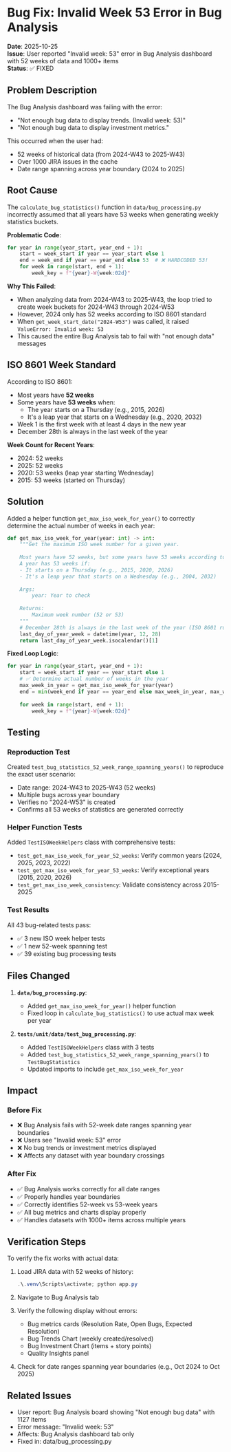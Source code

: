 # Bug Fix: Invalid Week 53 Error in Bug Analysis

**Date**: 2025-10-25  
**Issue**: User reported "Invalid week: 53" error in Bug Analysis dashboard with 52 weeks of data and 1000+ items  
**Status**: ✅ FIXED

## Problem Description

The Bug Analysis dashboard was failing with the error:
- "Not enough bug data to display trends. (Invalid week: 53)"
- "Not enough bug data to display investment metrics."

This occurred when the user had:
- 52 weeks of historical data (from 2024-W43 to 2025-W43)
- Over 1000 JIRA issues in the cache
- Date range spanning across year boundary (2024 to 2025)

## Root Cause

The `calculate_bug_statistics()` function in `data/bug_processing.py` incorrectly assumed that all years have 53 weeks when generating weekly statistics buckets.

**Problematic Code**:
```python
for year in range(year_start, year_end + 1):
    start = week_start if year == year_start else 1
    end = week_end if year == year_end else 53  # ❌ HARDCODED 53!
    for week in range(start, end + 1):
        week_key = f"{year}-W{week:02d}"
```

**Why This Failed**:
- When analyzing data from 2024-W43 to 2025-W43, the loop tried to create week buckets for 2024-W43 through 2024-W53
- However, 2024 only has 52 weeks according to ISO 8601 standard
- When `get_week_start_date("2024-W53")` was called, it raised `ValueError: Invalid week: 53`
- This caused the entire Bug Analysis tab to fail with "not enough data" messages

## ISO 8601 Week Standard

According to ISO 8601:
- Most years have **52 weeks**
- Some years have **53 weeks** when:
  - The year starts on a Thursday (e.g., 2015, 2026)
  - It's a leap year that starts on a Wednesday (e.g., 2020, 2032)
- Week 1 is the first week with at least 4 days in the new year
- December 28th is always in the last week of the year

**Week Count for Recent Years**:
- 2024: 52 weeks
- 2025: 52 weeks
- 2020: 53 weeks (leap year starting Wednesday)
- 2015: 53 weeks (started on Thursday)

## Solution

Added a helper function `get_max_iso_week_for_year()` to correctly determine the actual number of weeks in each year:

```python
def get_max_iso_week_for_year(year: int) -> int:
    """Get the maximum ISO week number for a given year.
    
    Most years have 52 weeks, but some years have 53 weeks according to ISO 8601.
    A year has 53 weeks if:
    - It starts on a Thursday (e.g., 2015, 2020, 2026)
    - It's a leap year that starts on a Wednesday (e.g., 2004, 2032)
    
    Args:
        year: Year to check
    
    Returns:
        Maximum week number (52 or 53)
    """
    # December 28th is always in the last week of the year (ISO 8601 rule)
    last_day_of_year_week = datetime(year, 12, 28)
    return last_day_of_year_week.isocalendar()[1]
```

**Fixed Loop Logic**:
```python
for year in range(year_start, year_end + 1):
    start = week_start if year == year_start else 1
    # ✅ Determine actual number of weeks in the year
    max_week_in_year = get_max_iso_week_for_year(year)
    end = min(week_end if year == year_end else max_week_in_year, max_week_in_year)
    
    for week in range(start, end + 1):
        week_key = f"{year}-W{week:02d}"
```

## Testing

### Reproduction Test
Created `test_bug_statistics_52_week_range_spanning_years()` to reproduce the exact user scenario:
- Date range: 2024-W43 to 2025-W43 (52 weeks)
- Multiple bugs across year boundary
- Verifies no "2024-W53" is created
- Confirms all 53 weeks of statistics are generated correctly

### Helper Function Tests
Added `TestISOWeekHelpers` class with comprehensive tests:
- `test_get_max_iso_week_for_year_52_weeks`: Verify common years (2024, 2025, 2023, 2022)
- `test_get_max_iso_week_for_year_53_weeks`: Verify exceptional years (2015, 2020, 2026)
- `test_get_max_iso_week_consistency`: Validate consistency across 2015-2025

### Test Results
All 43 bug-related tests pass:
- ✅ 3 new ISO week helper tests
- ✅ 1 new 52-week spanning test
- ✅ 39 existing bug processing tests

## Files Changed

1. **`data/bug_processing.py`**:
   - Added `get_max_iso_week_for_year()` helper function
   - Fixed loop in `calculate_bug_statistics()` to use actual max week per year

2. **`tests/unit/data/test_bug_processing.py`**:
   - Added `TestISOWeekHelpers` class with 3 tests
   - Added `test_bug_statistics_52_week_range_spanning_years()` to `TestBugStatistics`
   - Updated imports to include `get_max_iso_week_for_year`

## Impact

### Before Fix
- ❌ Bug Analysis fails with 52-week date ranges spanning year boundaries
- ❌ Users see "Invalid week: 53" error
- ❌ No bug trends or investment metrics displayed
- ❌ Affects any dataset with year boundary crossings

### After Fix
- ✅ Bug Analysis works correctly for all date ranges
- ✅ Properly handles year boundaries
- ✅ Correctly identifies 52-week vs 53-week years
- ✅ All bug metrics and charts display properly
- ✅ Handles datasets with 1000+ items across multiple years

## Verification Steps

To verify the fix works with actual data:

1. Load JIRA data with 52 weeks of history:
   ```powershell
   .\.venv\Scripts\activate; python app.py
   ```

2. Navigate to Bug Analysis tab

3. Verify the following display without errors:
   - Bug metrics cards (Resolution Rate, Open Bugs, Expected Resolution)
   - Bug Trends Chart (weekly created/resolved)
   - Bug Investment Chart (items + story points)
   - Quality Insights panel

4. Check for date ranges spanning year boundaries (e.g., Oct 2024 to Oct 2025)

## Related Issues

- User report: Bug Analysis board showing "Not enough bug data" with 1127 items
- Error message: "Invalid week: 53"
- Affects: Bug Analysis dashboard tab only
- Fixed in: data/bug_processing.py
